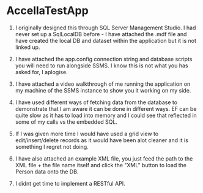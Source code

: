 # AccellaTestApp

1. I originally designed this through SQL Server Management Studio. I had never set up a SqlLocalDB before - I have attached the .mdf file and have created the local DB and dataset within
the application but it is not linked up. 

2. I have attached the app.config connection string and database scripts you will need to run alongside SSMS. I know this is not what you has asked for, I aplogise. 

3. I have attached a video walkthrough of me running the application on my machine of the SSMS instance to show you it working on my side.

4. I have used different ways of fetching data from the database to demonstrate that I am aware it can be done in different ways. EF can be quite slow as it has to load into
memory and I could see that reflected in some of my calls vs the embedded SQL.

5. If I was given more time I would have used a grid view to edit/insert/delete records as it would have been alot cleaner and it is something I regret not doing.

6. I have also attached an example XML file, you just feed the path to the XML file + the file name itself and click the "XML" button to load the Person data onto the DB.

7. I didnt get time to implement a RESTful API. 


